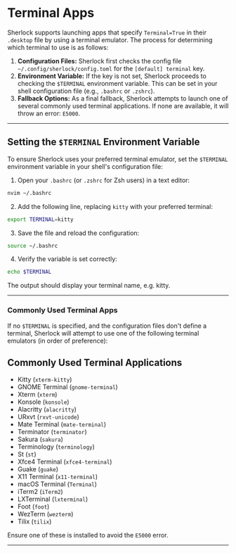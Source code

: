 # Terminal Apps

Sherlock supports launching apps that specify `Terminal=True` in their `.desktop` file by using a terminal emulator. The process for determining which terminal to use is as follows:

1. **Configuration Files:** Sherlock first checks the config file `~/.config/sherlock/config.toml` for the `[default] terminal` key. 
2. **Environment Variable:** If the key is not set, Sherlock proceeds to checking the `$TERMINAL` environment variable. This can be set in your shell configuration file (e.g., `.bashrc` or `.zshrc`).
3. **Fallback Options:** As a final fallback, Sherlock attempts to launch one of several commonly used terminal applications. If none are available, it will throw an error: `E5000`.

--- 

## Setting the `$TERMINAL` Environment Variable

To ensure Sherlock uses your preferred terminal emulator, set the `$TERMINAL` environment variable in your shell's configuration file:

1. Open your `.bashrc` (or `.zshrc` for Zsh users) in a text editor:
```bash
nvim ~/.bashrc
```
2. Add the following line, replacing `kitty` with your preferred terminal:
```bash 
export TERMINAL=kitty
```
3. Save the file and reload the configuration:
```bash 
source ~/.bashrc
```
4. Verify the variable is set correctly:
```bash 
echo $TERMINAL
```
The output should display your terminal name, e.g. kitty.

--- 

### Commonly Used Terminal Apps
If no `$TERMINAL` is specified, and the configuration files don't define a terminal, Sherlock will attempt to use one of the following terminal emulators (in order of preference):
## Commonly Used Terminal Applications

- Kitty (`xterm-kitty`)
- GNOME Terminal (`gnome-terminal`)
- Xterm (`xterm`)
- Konsole (`konsole`)
- Alacritty (`alacritty`)
- URxvt (`rxvt-unicode`)
- Mate Terminal (`mate-terminal`)
- Terminator (`terminator`)
- Sakura (`sakura`)
- Terminology (`terminology`)
- St (`st`)
- Xfce4 Terminal (`xfce4-terminal`)
- Guake (`guake`)
- X11 Terminal (`x11-terminal`)
- macOS Terminal (`Terminal`)
- iTerm2 (`iTerm2`)
- LXTerminal (`lxterminal`)
- Foot (`foot`)
- WezTerm (`wezterm`)
- Tilix (`tilix`)

Ensure one of these is installed to avoid the `E5000` error.

---

